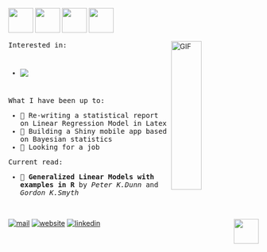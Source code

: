 
<img src = "https://media.giphy.com/media/sKYkLv7TioLv2/giphy.gif" height = "50px"></h2> 
<img src="https://media.giphy.com/media/9JwU9SBhaNQNCuoQBc/giphy.gif" height="50px"></h2> 
<img src = "https://media.giphy.com/media/sKYkLv7TioLv2/giphy.gif" height = "50px"></h2> 
<img src = "https://media.giphy.com/media/3og0IOUWB5AZoP6la0/giphy.gif" height = "50px"></h2> 

<img width = "35%" align="right" alt="GIF" height="300px" src="https://media.giphy.com/media/xT9IgzvnOyNDYnxeHS/giphy.gif" />

<samp>
Interested in:
 
<p style = "margin-top:40px">

 <!--<img align="left" src = "https://raw.githubusercontent.com/snipe/awesome-emoji/master/misc-memes/nyan.gif" width="30px">-->
- <img align = "left" src="https://img.shields.io/static/v1?label=Data&message=Visualization&color=hotpink"></p>



What I have been up to:

- :cherry_blossom: Re-writing a statistical report on Linear Regression Model in Latex
- :gem: Building a Shiny mobile app based on Bayesian statistics
- :money_with_wings: Looking for a job

Current read:

- :blue_heart: **Generalized Linear Models with examples in R** by *Peter K.Dunn* and *Gordon K.Smyth*

</samp>
<br>


<img src = "https://raw.githubusercontent.com/snipe/awesome-emoji/master/hamsterdance/2.gif" width= "50px" align = "right">[![mail](https://img.shields.io/badge/-contact-black?color=hotpink&style=for-the-badge&logo=whatsapp&logoColor=white&link=mailto:minh.chau@outlook.co.nz)](mailto:minh.chau@outlook.co.nz)
[![website](https://img.shields.io/badge/-website-black?color=hotpink&style=for-the-badge&logo=google-analytics&logoColor=white&link=https://minhchauvannguyen.github.io/)](https://minhchauvannguyen.github.io/)
[![linkedin](https://img.shields.io/badge/-linkedin-black?color=hotpink&style=for-the-badge&logo=linkedin&link=https://www.linkedin.com/in/minh-chau-van/)](https://www.linkedin.com/in/minh-chau-van/)

